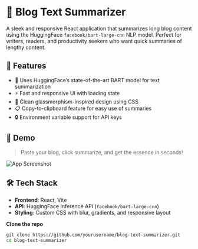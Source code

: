 # 📝 Blog Text Summarizer

A sleek and responsive React application that summarizes long blog content using the HuggingFace `facebook/bart-large-cnn` NLP model. Perfect for writers, readers, and productivity seekers who want quick summaries of lengthy content.

## 🚀 Features

- 🧠 Uses HuggingFace’s state-of-the-art BART model for text summarization
- ⚡ Fast and responsive UI with loading state
- 🎨 Clean glassmorphism-inspired design using CSS
- 📋 Copy-to-clipboard feature for easy use of summaries
- 🔒 Environment variable support for API keys

## 📸 Demo

> Paste your blog, click summarize, and get the essence in seconds!

![App Screenshot](https://your-screenshot-link-if-any.png)

## 🛠️ Tech Stack

- **Frontend**: React, Vite
- **API**: HuggingFace Inference API (`facebook/bart-large-cnn`)
- **Styling**: Custom CSS with blur, gradients, and responsive layout


 **Clone the repo**

```bash
git clone https://github.com/yourusername/blog-text-summarizer.git
cd blog-text-summarizer


